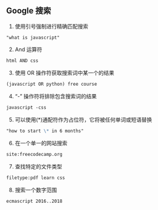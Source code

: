 #

## Google 搜索

1. 使用引号强制进行精确匹配搜索

```md
"what is javascript"
```

2. And 运算符

```md
html AND css
```

3. 使用 OR 操作符获取搜索词中某一个的结果

```md
(javascript OR python) free course
```

4. “-” 操作符将排除包含搜索词的结果

```md
javascript -css
```

5. 可以使用(\*)通配符作为占位符，它将被任何单词或短语替换

```md
"how to start \* in 6 months"
```

6. 在一个单一的网站搜索

```md
site:freecodecamp.org
```

7. 查找特定的文件类型

```md
filetype:pdf learn css
```

8. 搜索一个数字范围

```md
ecmascript 2016..2018
```
